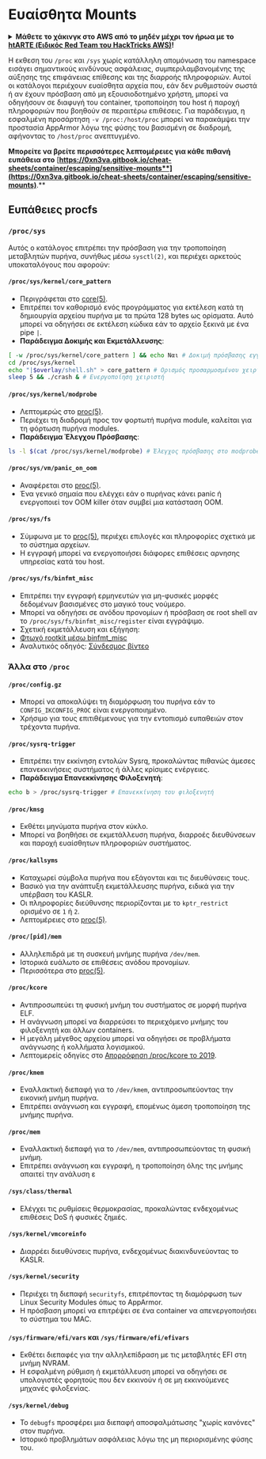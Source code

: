 # Ευαίσθητα Mounts

<details>

<summary><strong>Μάθετε το χάκινγκ στο AWS από το μηδέν μέχρι τον ήρωα με το</strong> <a href="https://training.hacktricks.xyz/courses/arte"><strong>htARTE (Ειδικός Red Team του HackTricks AWS)</strong></a><strong>!</strong></summary>

Άλλοι τρόποι υποστήριξης του HackTricks:

* Αν θέλετε να δείτε την **εταιρεία σας διαφημισμένη στο HackTricks** ή να **κατεβάσετε το HackTricks σε μορφή PDF** ελέγξτε τα [**ΣΧΕΔΙΑ ΣΥΝΔΡΟΜΗΣ**](https://github.com/sponsors/carlospolop)!
* Αποκτήστε το [**επίσημο PEASS & HackTricks swag**](https://peass.creator-spring.com)
* Ανακαλύψτε [**την Οικογένεια PEASS**](https://opensea.io/collection/the-peass-family), τη συλλογή μας από αποκλειστικά [**NFTs**](https://opensea.io/collection/the-peass-family)
* **Εγγραφείτε στη** 💬 [**ομάδα Discord**](https://discord.gg/hRep4RUj7f) ή στη [**ομάδα τηλεγραφήματος**](https://t.me/peass) ή **ακολουθήστε** μας στο **Twitter** 🐦 [**@carlospolopm**](https://twitter.com/hacktricks\_live)**.**
* **Μοιραστείτε τα χάκινγκ κόλπα σας υποβάλλοντας PRs στα** [**HackTricks**](https://github.com/carlospolop/hacktricks) και [**HackTricks Cloud**](https://github.com/carlospolop/hacktricks-cloud) αποθετήρια του github.

</details>

Η εκθεση του `/proc` και `/sys` χωρίς κατάλληλη απομόνωση του namespace εισάγει σημαντικούς κινδύνους ασφάλειας, συμπεριλαμβανομένης της αύξησης της επιφάνειας επίθεσης και της διαρροής πληροφοριών. Αυτοί οι κατάλογοι περιέχουν ευαίσθητα αρχεία που, εάν δεν ρυθμιστούν σωστά ή αν έχουν πρόσβαση από μη εξουσιοδοτημένο χρήστη, μπορεί να οδηγήσουν σε διαφυγή του container, τροποποίηση του host ή παροχή πληροφοριών που βοηθούν σε περαιτέρω επιθέσεις. Για παράδειγμα, η εσφαλμένη προσάρτηση `-v /proc:/host/proc` μπορεί να παρακάμψει την προστασία AppArmor λόγω της φύσης του βασισμένη σε διαδρομή, αφήνοντας το `/host/proc` ανεπτυγμένο.

**Μπορείτε να βρείτε περισσότερες λεπτομέρειες για κάθε πιθανή ευπάθεια στο** [**https://0xn3va.gitbook.io/cheat-sheets/container/escaping/sensitive-mounts**](https://0xn3va.gitbook.io/cheat-sheets/container/escaping/sensitive-mounts)**.**

## Ευπάθειες procfs

### `/proc/sys`

Αυτός ο κατάλογος επιτρέπει την πρόσβαση για την τροποποίηση μεταβλητών πυρήνα, συνήθως μέσω `sysctl(2)`, και περιέχει αρκετούς υποκαταλόγους που αφορούν:

#### **`/proc/sys/kernel/core_pattern`**

* Περιγράφεται στο [core(5)](https://man7.org/linux/man-pages/man5/core.5.html).
* Επιτρέπει τον καθορισμό ενός προγράμματος για εκτέλεση κατά τη δημιουργία αρχείου πυρήνα με τα πρώτα 128 bytes ως ορίσματα. Αυτό μπορεί να οδηγήσει σε εκτέλεση κώδικα εάν το αρχείο ξεκινά με ένα pipe `|`.
*   **Παράδειγμα Δοκιμής και Εκμετάλλευσης**:

```bash
[ -w /proc/sys/kernel/core_pattern ] && echo Ναι # Δοκιμή πρόσβασης εγγραφής
cd /proc/sys/kernel
echo "|$overlay/shell.sh" > core_pattern # Ορισμός προσαρμοσμένου χειριστή
sleep 5 && ./crash & # Ενεργοποίηση χειριστή
```

#### **`/proc/sys/kernel/modprobe`**

* Λεπτομερώς στο [proc(5)](https://man7.org/linux/man-pages/man5/proc.5.html).
* Περιέχει τη διαδρομή προς τον φορτωτή πυρήνα module, καλείται για τη φόρτωση πυρήνα modules.
*   **Παράδειγμα Έλεγχου Πρόσβασης**:

```bash
ls -l $(cat /proc/sys/kernel/modprobe) # Έλεγχος πρόσβασης στο modprobe
```

#### **`/proc/sys/vm/panic_on_oom`**

* Αναφέρεται στο [proc(5)](https://man7.org/linux/man-pages/man5/proc.5.html).
* Ένα γενικό σημαία που ελέγχει εάν ο πυρήνας κάνει panic ή ενεργοποιεί τον OOM killer όταν συμβεί μια κατάσταση OOM.

#### **`/proc/sys/fs`**

* Σύμφωνα με το [proc(5)](https://man7.org/linux/man-pages/man5/proc.5.html), περιέχει επιλογές και πληροφορίες σχετικά με το σύστημα αρχείων.
* Η εγγραφή μπορεί να ενεργοποιήσει διάφορες επιθέσεις αρνησης υπηρεσίας κατά του host.

#### **`/proc/sys/fs/binfmt_misc`**

* Επιτρέπει την εγγραφή ερμηνευτών για μη-φυσικές μορφές δεδομένων βασισμένες στο μαγικό τους νούμερο.
* Μπορεί να οδηγήσει σε ανόδου προνομίων ή πρόσβαση σε root shell αν το `/proc/sys/fs/binfmt_misc/register` είναι εγγράψιμο.
* Σχετική εκμετάλλευση και εξήγηση:
* [Φτωχό rootkit μέσω binfmt\_misc](https://github.com/toffan/binfmt\_misc)
* Αναλυτικός οδηγός: [Σύνδεσμος βίντεο](https://www.youtube.com/watch?v=WBC7hhgMvQQ)

### Άλλα στο `/proc`

#### **`/proc/config.gz`**

* Μπορεί να αποκαλύψει τη διαμόρφωση του πυρήνα εάν το `CONFIG_IKCONFIG_PROC` είναι ενεργοποιημένο.
* Χρήσιμο για τους επιτιθέμενους για την εντοπισμό ευπαθειών στον τρέχοντα πυρήνα.

#### **`/proc/sysrq-trigger`**

* Επιτρέπει την εκκίνηση εντολών Sysrq, προκαλώντας πιθανώς άμεσες επανεκκινήσεις συστήματος ή άλλες κρίσιμες ενέργειες.
*   **Παράδειγμα Επανεκκίνησης Φιλοξενητή**:

```bash
echo b > /proc/sysrq-trigger # Επανεκκίνηση του φιλοξενητή
```

#### **`/proc/kmsg`**

* Εκθέτει μηνύματα πυρήνα στον κύκλο.
* Μπορεί να βοηθήσει σε εκμετάλλευση πυρήνα, διαρροές διευθύνσεων και παροχή ευαίσθητων πληροφοριών συστήματος.

#### **`/proc/kallsyms`**

* Καταχωρεί σύμβολα πυρήνα που εξάγονται και τις διευθύνσεις τους.
* Βασικό για την ανάπτυξη εκμετάλλευσης πυρήνα, ειδικά για την υπέρβαση του KASLR.
* Οι πληροφορίες διεύθυνσης περιορίζονται με το `kptr_restrict` ορισμένο σε `1` ή `2`.
* Λεπτομέρειες στο [proc(5)](https://man7.org/linux/man-pages/man5/proc.5.html).

#### **`/proc/[pid]/mem`**

* Αλληλεπιδρά με τη συσκευή μνήμης πυρήνα `/dev/mem`.
* Ιστορικά ευάλωτο σε επιθέσεις ανόδου προνομίων.
* Περισσότερα στο [proc(5)](https://man7.org/linux/man-pages/man5/proc.5.html).

#### **`/proc/kcore`**

* Αντιπροσωπεύει τη φυσική μνήμη του συστήματος σε μορφή πυρήνα ELF.
* Η ανάγνωση μπορεί να διαρρεύσει το περιεχόμενο μνήμης του φιλοξενητή και άλλων containers.
* Η μεγάλη μέγεθος αρχείου μπορεί να οδηγήσει σε προβλήματα ανάγνωσης ή κολλήματα λογισμικού.
* Λεπτομερείς οδηγίες στο [Απορρόφηση /proc/kcore το 2019](https://schlafwandler.github.io/posts/dumping-/proc/kcore/).

#### **`/proc/kmem`**

* Εναλλακτική διεπαφή για το `/dev/kmem`, αντιπροσωπεύοντας την εικονική μνήμη πυρήνα.
* Επιτρέπει ανάγνωση και εγγραφή, επομένως άμεση τροποποίηση της μνήμης πυρήνα.

#### **`/proc/mem`**

* Εναλλακτική διεπαφή για το `/dev/mem`, αντιπροσωπεύοντας τη φυσική μνήμη.
* Επιτρέπει ανάγνωση και εγγραφή, η τροποποίηση όλης της μνήμης απαιτεί την ανάλυση ε
#### **`/sys/class/thermal`**

* Ελέγχει τις ρυθμίσεις θερμοκρασίας, προκαλώντας ενδεχομένως επιθέσεις DoS ή φυσικές ζημιές.

#### **`/sys/kernel/vmcoreinfo`**

* Διαρρέει διευθύνσεις πυρήνα, ενδεχομένως διακινδυνεύοντας το KASLR.

#### **`/sys/kernel/security`**

* Περιέχει τη διεπαφή `securityfs`, επιτρέποντας τη διαμόρφωση των Linux Security Modules όπως το AppArmor.
* Η πρόσβαση μπορεί να επιτρέψει σε ένα container να απενεργοποιήσει το σύστημα του MAC.

#### **`/sys/firmware/efi/vars` και `/sys/firmware/efi/efivars`**

* Εκθέτει διεπαφές για την αλληλεπίδραση με τις μεταβλητές EFI στη μνήμη NVRAM.
* Η εσφαλμένη ρύθμιση ή εκμετάλλευση μπορεί να οδηγήσει σε υπολογιστές φορητούς που δεν εκκινούν ή σε μη εκκινούμενες μηχανές φιλοξενίας.

#### **`/sys/kernel/debug`**

* Το `debugfs` προσφέρει μια διεπαφή αποσφαλμάτωσης "χωρίς κανόνες" στον πυρήνα.
* Ιστορικό προβλημάτων ασφάλειας λόγω της μη περιορισμένης φύσης του.
